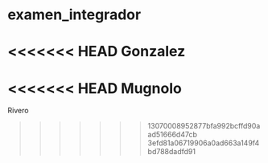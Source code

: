 # examen_integrador

<<<<<<< HEAD
Gonzalez
=======
<<<<<<< HEAD
Mugnolo
=======



Rivero
>>>>>>> 13070008952877bfa992bcffd90aad51666d47cb
>>>>>>> 3efd81a06719906a0ad663a149f4bd788dadfd91

